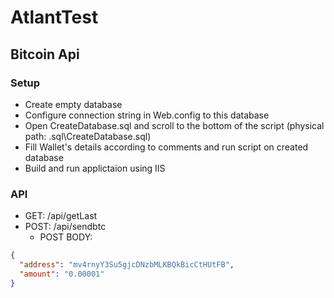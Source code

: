 # AtlantTest
## Bitcoin Api

### Setup
* Create empty database
* Configure connection string in Web.config to this database
* Open CreateDatabase.sql and scroll to the bottom of the script (physical path: .sql\CreateDatabase.sql)
* Fill Wallet's details according to comments and run script on created database
* Build and run applictaion using IIS

### API

* GET:  /api/getLast
* POST: /api/sendbtc
  * POST BODY: 
```json
{
  "address": "mv4rnyY3Su5gjcDNzbMLKBQkBicCtHUtFB",
  "amount": "0.00001"
}
```


